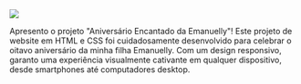 <img src="https://mir-s3-cdn-cf.behance.net/project_modules/max_1200/d8d0f264802017.5ade8716c6b55.png">

Apresento o projeto "Aniversário Encantado da Emanuelly"! Este projeto de website em HTML e CSS foi cuidadosamente desenvolvido para celebrar o oitavo aniversário 
da minha filha Emanuelly. Com um design responsivo, garanto uma experiência visualmente cativante em qualquer dispositivo, desde smartphones até computadores desktop.
